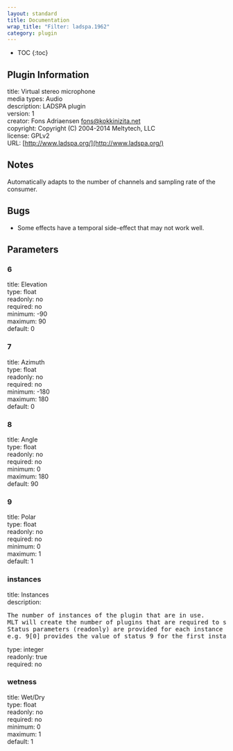 ```yaml
---
layout: standard
title: Documentation
wrap_title: "Filter: ladspa.1962"
category: plugin
---
```

* TOC
{:toc}

## Plugin Information

title: Virtual stereo microphone  
media types:
Audio  
description: LADSPA plugin  
version: 1  
creator: Fons Adriaensen <fons@kokkinizita.net>  
copyright: Copyright (C) 2004-2014 Meltytech, LLC  
license: GPLv2  
URL: [http://www.ladspa.org/](http://www.ladspa.org/)  

## Notes

Automatically adapts to the number of channels and sampling rate of the consumer.

## Bugs

* Some effects have a temporal side-effect that may not work well.


## Parameters

### 6

title: Elevation    
type: float  
readonly: no  
required: no  
minimum: -90  
maximum: 90  
default: 0  

### 7

title: Azimuth    
type: float  
readonly: no  
required: no  
minimum: -180  
maximum: 180  
default: 0  

### 8

title: Angle    
type: float  
readonly: no  
required: no  
minimum: 0  
maximum: 180  
default: 90  

### 9

title: Polar    
type: float  
readonly: no  
required: no  
minimum: 0  
maximum: 1  
default: 1  

### instances

title: Instances    
description:
<pre>
The number of instances of the plugin that are in use.
MLT will create the number of plugins that are required to support the number of audio channels.
Status parameters (readonly) are provided for each instance and are accessed by specifying the instance number after the identifier (starting at zero).
e.g. 9[0] provides the value of status 9 for the first instance.
</pre>
type: integer  
readonly: true  
required: no  

### wetness

title: Wet/Dry    
type: float  
readonly: no  
required: no  
minimum: 0  
maximum: 1  
default: 1  

